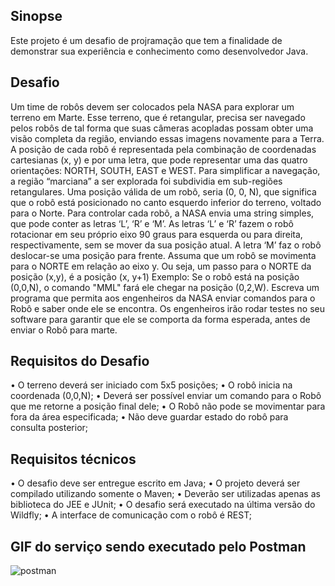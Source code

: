 ## Sinopse

Este projeto é um desafio de projramação que tem a finalidade de demonstrar sua experiência e conhecimento como desenvolvedor Java.

## Desafio
Um time de robôs devem ser colocados pela NASA para explorar um terreno em Marte. Esse terreno, que é retangular, precisa ser navegado pelos robôs de
tal forma que suas câmeras acopladas possam obter uma visão completa da região, enviando essas imagens novamente para a Terra.
A posição de cada robô é representada pela combinação de coordenadas cartesianas (x, y) e por uma letra, que pode representar uma das quatro
orientações: NORTH, SOUTH, EAST e WEST. Para simplificar a navegação, a região “marciana” a ser explorada foi subdividia em sub-regiões retangulares.
Uma posição válida de um robô, seria (0, 0, N), que significa que o robô está posicionado no canto esquerdo inferior do terreno, voltado para o Norte.
Para controlar cada robô, a NASA envia uma string simples, que pode conter as letras ‘L’, ‘R’ e ‘M’. As letras ‘L’ e ‘R’ fazem o robô rotacionar em seu próprio eixo 90
graus para esquerda ou para direita, respectivamente, sem se mover da sua posição atual. A letra ‘M’ faz o robô deslocar-se uma posição para frente.
Assuma que um robô se movimenta para o NORTE em relação ao eixo y. Ou seja, um passo para o NORTE da posição (x,y), é a posição (x, y+1) Exemplo: Se
o robô está na posição (0,0,N), o comando "MML" fará ele chegar na posição (0,2,W).
Escreva um programa que permita aos engenheiros da NASA enviar comandos para o Robô e saber onde ele se encontra. Os engenheiros irão rodar testes no
seu software para garantir que ele se comporta da forma esperada, antes de enviar o Robô para marte. 

## Requisitos do Desafio
• O terreno deverá ser iniciado com 5x5 posições;
• O robô inicia na coordenada (0,0,N);
• Deverá ser possível enviar um comando para o Robô que me retorne a posição final dele;
• O Robô não pode se movimentar para fora da área especificada;
• Não deve guardar estado do robô para consulta posterior; 

## Requisitos técnicos
 • O desafio deve ser entregue escrito em Java;
 • O projeto deverá ser compilado utilizando somente o Maven;
 • Deverão ser utilizadas apenas as biblioteca do JEE e JUnit;
 • O desafio será executado na última versão do Wildfly;
 • A interface de comunicação com o robô é REST; 

## GIF do serviço sendo executado pelo Postman
![postman](https://user-images.githubusercontent.com/10133177/27118039-c443bffe-50af-11e7-81ef-9fad57c069d5.gif)
